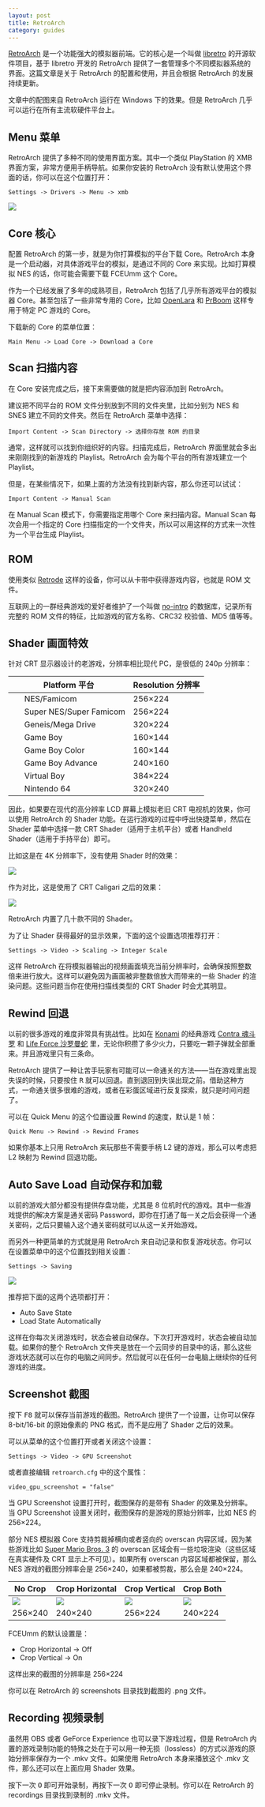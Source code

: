 ```yaml
---
layout: post
title: RetroArch
category: guides
---
```


[RetroArch](https://www.retroarch.com) 是一个功能强大的模拟器前端。它的核心是一个叫做 [libretro](https://www.libretro.com) 的开源软件项目，基于 libretro 开发的 RetroArch 提供了一套管理多个不同模拟器系统的界面。这篇文章是关于 RetroArch 的配置和使用，并且会根据 RetroArch 的发展持续更新。

文章中的配图来自 RetroArch 运行在 Windows 下的效果。但是 RetroArch 几乎可以运行在所有主流软硬件平台上。

## Menu 菜单

RetroArch 提供了多种不同的使用界面方案。其中一个类似 PlayStation 的 XMB 界面方案，非常方便用手柄导航。如果你安装的 RetroArch 没有默认使用这个界面的话，你可以在这个位置打开：

```
Settings -> Drivers -> Menu -> xmb
```

![](/images/retroarch-menu-xmb.png)

## Core 核心

配置 RetroArch 的第一步，就是为你打算模拟的平台下载 Core。RetroArch 本身是一个启动器，对具体游戏平台的模拟，是通过不同的 Core 来实现。比如打算模拟 NES 的话，你可能会需要下载 FCEUmm 这个 Core。

作为一个已经发展了多年的成熟项目，RetroArch 包括了几乎所有游戏平台的模拟器 Core。甚至包括了一些非常专用的 Core，比如 [OpenLara](https://docs.libretro.com/library/openlara/) 和 [PrBoom](https://docs.libretro.com/library/prboom/) 这样专用于特定 PC 游戏的 Core。

下载新的 Core 的菜单位置：

```
Main Menu -> Load Core -> Download a Core
```

## Scan 扫描内容

在 Core 安装完成之后，接下来需要做的就是把内容添加到 RetroArch。

建议把不同平台的 ROM 文件分别放到不同的文件夹里，比如分别为 NES 和 SNES 建立不同的文件夹。然后在 RetroArch 菜单中选择：

```
Import Content -> Scan Directory -> 选择你存放 ROM 的目录
```

通常，这样就可以找到你组织好的内容。扫描完成后，RetroArch 界面里就会多出来刚刚找到的新游戏的 Playlist。RetroArch 会为每个平台的所有游戏建立一个 Playlist。

但是，在某些情况下，如果上面的方法没有找到新内容，那么你还可以试试：

```
Import Content -> Manual Scan
```

在 Manual Scan 模式下，你需要指定用哪个 Core 来扫描内容。Manual Scan 每次会用一个指定的 Core 扫描指定的一个文件夹，所以可以用这样的方式来一次性为一个平台生成 Playlist。

## ROM

使用类似 <a href="https://www.retrode.org/" target="_blank">Retrode</a> 这样的设备，你可以从卡带中获得游戏内容，也就是 ROM 文件。

互联网上的一群经典游戏的爱好者维护了一个叫做 <a href="https://no-intro.org/" target="_blank">no-intro</a> 的数据库，记录所有完整的 ROM 文件的特征，比如游戏的官方名称、CRC32 校验值、MD5 值等等。

## Shader 画面特效

针对 CRT 显示器设计的老游戏，分辨率相比现代 PC，是很低的 240p 分辨率：

|Platform 平台|Resolution 分辨率|
|---|---|
|<img src="https://www.v2ex.com/static/gamedb/32/fc.gif" style="width: 16px; image-rendering: pixelated; vertical-align: text-bottom;" /> &nbsp;NES/Famicom|256&times;224|
|<img src="https://www.v2ex.com/static/gamedb/32/sfc.gif" style="width: 16px; image-rendering: pixelated; vertical-align: text-bottom;" /> &nbsp;Super NES/Super Famicom|256&times;224|
|<img src="https://www.v2ex.com/static/gamedb/32/genesis.gif" style="width: 16px; image-rendering: pixelated; vertical-align: text-bottom;" /> &nbsp;Geneis/Mega Drive|320&times;224|
|<img src="https://www.v2ex.com/static/gamedb/32/gb.gif" style="width: 16px; image-rendering: pixelated; vertical-align: text-bottom;" /> &nbsp;Game Boy|160&times;144|
|<img src="https://www.v2ex.com/static/gamedb/32/gbc.gif" style="width: 16px; image-rendering: pixelated; vertical-align: text-bottom;" /> &nbsp;Game Boy Color|160&times;144|
|<img src="https://www.v2ex.com/static/gamedb/32/gba.gif" style="width: 16px; image-rendering: pixelated; vertical-align: text-bottom;" /> &nbsp;Game Boy Advance|240&times;160|
|<img src="https://www.v2ex.com/static/gamedb/32/vb.gif" style="width: 16px; image-rendering: pixelated; vertical-align: text-bottom;" /> &nbsp;Virtual Boy|384&times;224|
|<img src="https://www.v2ex.com/static/gamedb/32/n64.gif" style="width: 16px; image-rendering: pixelated; vertical-align: text-bottom;" /> &nbsp;Nintendo 64|320&times;240|

因此，如果要在现代的高分辨率 LCD 屏幕上模拟老旧 CRT 电视机的效果，你可以使用 RetroArch 的 Shader 功能。在运行游戏的过程中呼出快捷菜单，然后在 Shader 菜单中选择一款 CRT Shader（适用于主机平台）或者 Handheld Shader（适用于手持平台）即可。

比如这是在 4K 分辨率下，没有使用 Shader 时的效果：

[![](/images/retroarch-contra-without-shader-4k.png)](/images/retroarch-contra-without-shader-4k.png)

作为对比，这是使用了 CRT Caligari 之后的效果：

[![](/images/retroarch-contra-with-shader-4k.png)](/images/retroarch-contra-with-shader-4k.png)

RetroArch 内置了几十款不同的 Shader。

为了让 Shader 获得最好的显示效果，下面的这个设置选项推荐打开：

```
Settings -> Video -> Scaling -> Integer Scale
```

这样 RetroArch 在将模拟器输出的视频画面填充当前分辨率时，会确保按照整数倍来进行放大。这样可以避免因为画面被非整数倍放大而带来的一些 Shader 的渲染问题。这些问题当你在使用扫描线类型的 CRT Shader 时会尤其明显。

## Rewind 回退

以前的很多游戏的难度非常具有挑战性。比如在 [Konami](https://www.v2ex.com/gamedb/developers/konami/nes) 的经典游戏 [Contra 魂斗罗](https://www.v2ex.com/gamedb/nes/contra) 和 [Life Force 沙罗曼蛇](https://www.v2ex.com/gamedb/nes/life-force-salamander) 里，无论你积攒了多少火力，只要吃一颗子弹就全部重来。并且游戏里只有三条命。

RetroArch 提供了一种让苦手玩家有可能可以一命通关的方法——当在游戏里出现失误的时候，只要按住 <kbd>R</kbd> 就可以回退。直到退回到失误出现之前。借助这种方式，一命通关很多很难的游戏，或者在彩蛋区域进行反复探索，就只是时间问题了。

可以在 Quick Menu 的这个位置设置 Rewind 的速度，默认是 1 帧：

```
Quick Menu -> Rewind -> Rewind Frames
```

如果你基本上只用 RetroArch 来玩那些不需要手柄 L2 键的游戏，那么可以考虑把 L2 映射为 Rewind 回退功能。

## Auto Save Load 自动保存和加载

以前的游戏大部分都没有提供存盘功能，尤其是 8 位机时代的游戏。其中一些游戏提供的解决方案是通关密码 Password，即你在打通了每一关之后会获得一个通关密码，之后只要输入这个通关密码就可以从这一关开始游戏。

而另外一种更简单的方式就是用 RetroArch 来自动记录和恢复游戏状态。你可以在设置菜单中的这个位置找到相关设置：

```
Settings -> Saving
```

![](/images/retroarch-auto-save.png)

推荐把下面的这两个选项都打开：

* Auto Save State
* Load State Automatically

这样在你每次关闭游戏时，状态会被自动保存。下次打开游戏时，状态会被自动加载。如果你的整个 RetroArch 文件夹是放在一个云同步的目录中的话，那么这些游戏状态就可以在你的电脑之间同步。然后就可以在任何一台电脑上继续你的任何游戏的进度。

## Screenshot 截图

按下 <kbd>F8</kbd> 就可以保存当前游戏的截图。RetroArch 提供了一个设置，让你可以保存 8-bit/16-bit 的原始像素的 PNG 格式，而不是应用了 Shader 之后的效果。

可以从菜单的这个位置打开或者关闭这个设置：

```
Settings -> Video -> GPU Screenshot
```

或者直接编辑 `retroarch.cfg` 中的这个属性：

```
video_gpu_screenshot = "false"
```

当 GPU Screenshot 设置打开时，截图保存的是带有 Shader 的效果及分辨率。当 GPU Screenshot 设置关闭时，截图保存的是游戏的原始分辨率，比如 NES 的 256&times;224。

部分 NES 模拟器 Core 支持剪裁掉横向或者竖向的 overscan 内容区域，因为某些游戏比如 [Super Mario Bros. 3](https://www.v2ex.com/gamedb/nes/super-mario-bros-3) 的 overscan 区域会有一些垃圾渲染（这些区域在真实硬件及 CRT 显示上不可见）。如果所有 overscan 内容区域都被保留，那么 NES 游戏的截图分辨率会是 256&times;240，如果都被剪裁，那么会是 240&times;224。

|No Crop|Crop Horizontal|Crop Vertical|Crop Both|
|---|---|---|---|
|![](/images/smb3-256x240.png)|![](/images/smb3-240x240.png)|![](/images/smb3-256x224.png)|![](/images/smb3-240x224.png)|
|256&times;240|240&times;240|256&times;224|240&times;224|

FCEUmm 的默认设置是：

* Crop Horizontal -> Off
* Crop Vertical -> On

这样出来的截图的分辨率是 256&times;224

你可以在 RetroArch 的 screenshots 目录找到截图的 .png 文件。

## Recording 视频录制

虽然用 OBS 或者 GeForce Experience 也可以录下游戏过程，但是 RetroArch 内置的游戏录制功能的特殊之处在于可以用一种无损（lossless）的方式以游戏的原始分辨率保存为一个 .mkv 文件。如果使用 RetroArch 本身来播放这个 .mkv 文件，那么还可以在上面应用 Shader 效果。

按下一次 <kbd>O</kbd> 即可开始录制，再按下一次 <kbd>O</kbd> 即可停止录制。你可以在 RetroArch 的 recordings 目录找到录制的 .mkv 文件。